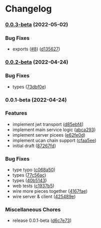 # Changelog

### [0.0.3-beta](https://github.com/web3-storage/ucanto/compare/v0.0.2-beta...v0.0.3-beta) (2022-05-02)


### Bug Fixes

* exports ([#8](https://github.com/web3-storage/ucanto/issues/8)) ([d135627](https://github.com/web3-storage/ucanto/commit/d1356274225c9dfe38c305c12f4a80a822619430))

### [0.0.2-beta](https://github.com/web3-storage/ucanto/compare/v0.0.1-beta...v0.0.2-beta) (2022-04-24)


### Bug Fixes

* types ([73dbf0e](https://github.com/web3-storage/ucanto/commit/73dbf0ec1bbaac6477a22425e40e7db0d77df02e))

### 0.0.1-beta (2022-04-24)


### Features

* implement jwt transport ([d85ebf4](https://github.com/web3-storage/ucanto/commit/d85ebf4c56fa35e547429f87f18f20a96d4f22d7))
* implement main service logic ([abca293](https://github.com/web3-storage/ucanto/commit/abca2937a080fad6b2679ee1973b6e222cfcd4e7))
* implement server picees ([e62fe0d](https://github.com/web3-storage/ucanto/commit/e62fe0d4de419f725b46068edc168e9d3298c397))
* implement ucan chain support ([cfaa5ee](https://github.com/web3-storage/ucanto/commit/cfaa5eefab071aa6c5b481f21b76fb308719b1ee))
* initial draft ([87267fd](https://github.com/web3-storage/ucanto/commit/87267fd46e020aa9a5ceb3e6cd3c6593c7bb34dc))


### Bug Fixes

* type typo ([c068a50](https://github.com/web3-storage/ucanto/commit/c068a5059359ab1b52e91dddb2596ce6f728f171))
* types ([77c56ac](https://github.com/web3-storage/ucanto/commit/77c56ac4d36c351a7e081d041b345dd8ba7f4939))
* types ([40b5143](https://github.com/web3-storage/ucanto/commit/40b5143b05f47593582e7b14a7a42fd31fab3d26))
* web tests ([c1937b5](https://github.com/web3-storage/ucanto/commit/c1937b509fa39ee2548f166c07ed811dc1287a50))
* wire more pieces together ([4167fae](https://github.com/web3-storage/ucanto/commit/4167fae2984a7c7343a776aec0bb231568aae2c5))
* wire server & client ([425489e](https://github.com/web3-storage/ucanto/commit/425489e545b48fabc978ec73057fbdbfbbc2117a))


### Miscellaneous Chores

* release 0.0.1-beta ([d6c7e73](https://github.com/web3-storage/ucanto/commit/d6c7e73de56278e2f2c92c4a0e1a2709c92bcbf9))

